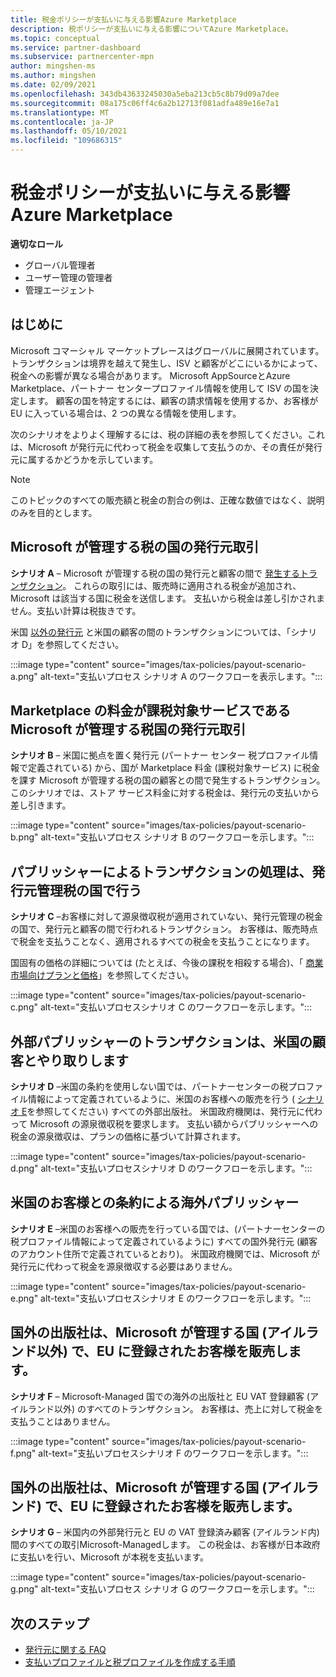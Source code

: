 ```yaml
---
title: 税金ポリシーが支払いに与える影響Azure Marketplace
description: 税ポリシーが支払いに与える影響についてAzure Marketplace。
ms.topic: conceptual
ms.service: partner-dashboard
ms.subservice: partnercenter-mpn
author: mingshen-ms
ms.author: mingshen
ms.date: 02/09/2021
ms.openlocfilehash: 343db43633245030a5eba213cb5c8b79d09a7dee
ms.sourcegitcommit: 08a175c06ff4c6a2b12713f081adfa489e16e7a1
ms.translationtype: MT
ms.contentlocale: ja-JP
ms.lasthandoff: 05/10/2021
ms.locfileid: "109686315"
---
```

# <a name="how-tax-policies-affect-payout-for-azure-marketplace"></a>税金ポリシーが支払いに与える影響Azure Marketplace

**適切なロール**

- グローバル管理者
- ユーザー管理の管理者
- 管理エージェント

## <a name="introduction"></a>はじめに

Microsoft コマーシャル マーケットプレースはグローバルに展開されています。 トランザクションは境界を越えて発生し、ISV と顧客がどこにいるかによって、税金への影響が異なる場合があります。 Microsoft AppSourceとAzure Marketplace、パートナー センタープロファイル情報を使用して ISV の国を決定します。 顧客の国を特定するには、顧客の請求情報を使用するか、お客様が EU に入っている場合は、2 つの異なる情報を使用します。

次のシナリオをよりよく理解するには、税の[](tax-details-marketplace.md)詳細の表を参照してください。これは、Microsoft が発行元に代わって税金を収集して支払うのか、その責任が発行元に属するかどうかを示しています。

> [!NOTE]
> このトピックのすべての販売額と税金の割合の例は、正確な数値ではなく、説明のみを目的とします。

## <a name="publisher-transacts-in-microsoft-managed-tax-country"></a>Microsoft が管理する税の国の発行元取引

**シナリオ A** – Microsoft が管理する税の国の発行元と顧客の間で [発生するトランザクション](tax-details-marketplace.md#microsoft-managed-countries)。 これらの取引には、販売時に適用される税金が追加され、Microsoft は該当する国に税金を送信します。 支払いから税金は差し引かされません。支払い計算は税抜きです。

米国 [以外の発行元](#foreign-publisher-transacts-with-us-customer) と米国の顧客の間のトランザクションについては、「シナリオ D」を参照してください。

:::image type="content" source="images/tax-policies/payout-scenario-a.png" alt-text="支払いプロセス シナリオ A のワークフローを表示します。":::

## <a name="publisher-transacts-in-microsoft-managed-tax-country-where-marketplace-fee-is-taxable-service"></a>Marketplace の料金が課税対象サービスである Microsoft が管理する税国の発行元取引

**シナリオ B** – 米国に拠点を置く発行元 (パートナー センター 税プロファイル情報で定義されている) から、国が Marketplace 料金 (課税対象サービス) に税金を課す Microsoft が管理する税の国の顧客との間で発生するトランザクション。 このシナリオでは、ストア サービス料金に対する税金は、発行元の支払いから差し引きます。

:::image type="content" source="images/tax-policies/payout-scenario-b.png" alt-text="支払いプロセス シナリオ B のワークフローを示します。":::

## <a name="publisher-transacts-in-publisher-managed-tax-country"></a>パブリッシャーによるトランザクションの処理は、発行元管理税の国で行う

**シナリオ C** –お客様に対して源泉徴収税が適用されていない、発行元管理の税金の国で、発行元と顧客の間で行われるトランザクション。 お客様は、販売時点で税金を支払うことなく、適用されるすべての税金を支払うことになります。

国固有の価格の詳細については (たとえば、今後の課税を相殺する場合)、「 [商業市場向けプランと価格](/azure/marketplace/plans-pricing#custom-prices)」を参照してください。

:::image type="content" source="images/tax-policies/payout-scenario-c.png" alt-text="支払いプロセスシナリオ C のワークフローを示します。":::

## <a name="foreign-publisher-transacts-with-us-customer"></a>外部パブリッシャーのトランザクションは、米国の顧客とやり取りします

**シナリオ D** –米国の条約を使用しない国では、パートナーセンターの税プロファイル情報によって定義されているように、米国のお客様への販売を行う ( [シナリオ E](#foreign-publisher-with-a-treaty-transacts-with-us-customer)を参照してください) すべての外部出版社。 米国政府機関は、発行元に代わって Microsoft の源泉徴収税を要求します。 支払い額からパブリッシャーへの税金の源泉徴収は、プランの価格に基づいて計算されます。

:::image type="content" source="images/tax-policies/payout-scenario-d.png" alt-text="支払いプロセスシナリオ D のワークフローを示します。":::

## <a name="foreign-publisher-with-a-treaty-transacts-with-us-customer"></a>米国のお客様との条約による海外パブリッシャー

**シナリオ E** –米国のお客様への販売を行っている国では、(パートナーセンターの税プロファイル情報によって定義されているように) すべての国外発行元 (顧客のアカウント住所で定義されているとおり)。 米国政府機関では、Microsoft が発行元に代わって税金を源泉徴収する必要はありません。

:::image type="content" source="images/tax-policies/payout-scenario-e.png" alt-text="支払いプロセスシナリオ E のワークフローを示します。":::

## <a name="foreign-publisher-sells-to-an-eu-vat-registered-customer-in-a-microsoft-managed-country-outside-ireland"></a>国外の出版社は、Microsoft が管理する国 (アイルランド以外) で、EU に登録されたお客様を販売します。

**シナリオ F** – Microsoft-Managed 国での海外の出版社と EU VAT 登録顧客 (アイルランド以外) のすべてのトランザクション。 お客様は、売上に対して税金を支払うことはありません。

:::image type="content" source="images/tax-policies/payout-scenario-f.png" alt-text="支払いプロセスシナリオ F のワークフローを示します。":::

## <a name="foreign-publisher-sells-to-an-eu-vat-registered-customer-in-a-microsoft-managed-country-in-ireland"></a>国外の出版社は、Microsoft が管理する国 (アイルランド) で、EU に登録されたお客様を販売します。

**シナリオ G** – 米国内の外部発行元と EU の VAT 登録済み顧客 (アイルランド内) 間のすべての取引Microsoft-Managedします。 この税金は、お客様が日本政府に支払いを行い、Microsoft が本税を支払います。

:::image type="content" source="images/tax-policies/payout-scenario-g.png" alt-text="支払いプロセス シナリオ G のワークフローを示します。":::

## <a name="next-steps"></a>次のステップ

- [発行元に関する FAQ](/azure/marketplace/marketplace-faq-publisher-guide)
- [支払いプロファイルと税プロファイルを作成する手順](./set-up-your-payout-account.md?context=%2fazure%2fmarketplace%2fcontext%2fcontext#create-a-payment-profile)